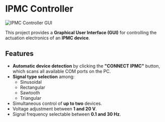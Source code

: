 # IPMC Controller 

![IPMC Controller GUI](.images/screenshot.png)

This project provides a **Graphical User Interface (GUI)** for controlling the actuation electronics of an **IPMC device**.

## Features

- **Automatic device detection** by clicking the **"CONNECT IPMC"** button, which scans all available COM ports on the PC.
- **Signal type selection** among:
  - Sinusoidal
  - Rectangular
  - Sawtooth
  - Triangular
- Simultaneous control of **up to two** devices.
- Voltage adjustment between **1 and 20 V**.
- Signal frequency selectable between **0.1 and 30 Hz**.